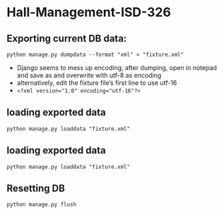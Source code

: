 # Hall-Management-ISD-326
## Exporting current DB data:
```
python manage.py dumpdata --format "xml" > "fixture.xml"
```
* Django seems to mess up encoding, after dumping, open in notepad and save as and overwrite with utf-8 as encoding
* alternatively, edit the fixture file’s first line to use utf-16
* `<?xml version="1.0" encoding="utf-16"?>`
    
    
## loading exported data
```
python manage.py loaddata "fixture.xml"
````

## loading exported data
```
python manage.py loaddata "fixture.xml"
````
## Resetting DB
```
python manage.py flush
```
